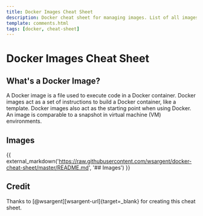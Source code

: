 ```yaml
---
title: Docker Images Cheat Sheet
description: Docker cheat sheet for managing images. List of all images, image create, image build, image pull, image push, image remove, and more.
template: comments.html
tags: [docker, cheat-sheet]
---
```


# Docker Images Cheat Sheet

## What's a Docker Image?

A Docker image is a file used to execute code in a Docker container. Docker images act as a set of instructions to build a Docker container, like a template. Docker images also act as the starting point when using Docker. An image is comparable to a snapshot in virtual machine (VM) environments.

## Images

{{ external_markdown('https://raw.githubusercontent.com/wsargent/docker-cheat-sheet/master/README.md', '## Images') }}

## Credit

Thanks to [@wsargent][wsargent-url]{target=\_blank} for creating this cheat sheet.
